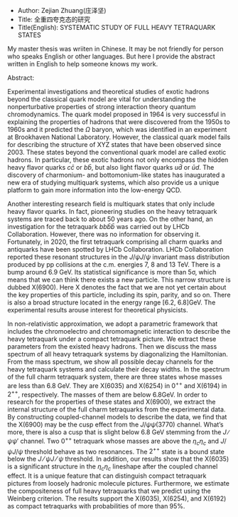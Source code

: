 - Author: Zejian Zhuang(庄泽坚)
- Title: 全重四夸克态的研究
- Title(English): SYSTEMATIC STUDY OF FULL HEAVY TETRAQUARK STATES

My master thesis was wriiten in Chinese. It may be not friendly for person who speaks English or other languages. But here I provide the abstract written in English to help someone knows my work.

Abstract:

Experimental investigations and theoretical studies of exotic hadrons beyond the classical quark model are vital for understanding the nonperturbative properties of strong interaction theory quantum chromodynamics. The quark model proposed in 1964 is very successful in explaining the properties of hadrons that were discovered from the 1950s to 1960s and it predicted the $\Omega$ baryon, which was identified in an experiment at Brookhaven National Laboratory. However, the classical quark model fails for describing the structure of XYZ states that have been observed since 2003. These states beyond the conventional quark model are called exotic hadrons. In particular, these exotic hadrons not only encompass the hidden heavy flavor quarks $c\bar{c}$ or $b\bar{b}$, but also light flavor quarks $u\bar{d}$ or $\bar{u}d$. The discovery of charmonium- and bottomonium-like states has inaugurated a new era of studying multiquark systems, which also provide us a unique platform to gain more information into the low-energy QCD.

Another interesting research field is multiquark states that only include heavy flavor quarks. In fact, pioneering studies on the heavy tetraquark systems are traced back to about 50 years ago. On the other hand, an investigation for the tetraquark $bb\bar{b}\bar{b}$ was carried out by LHCb Collaboration. However, there was no information for observing it. Fortunately, in 2020, the first tetraquark comprising all charm quarks and antiquarks have been spotted by LHCb Collaboration. LHCb Collaboration reported these resonant structures in the $J/\psi J/\psi$ invariant mass distribution produced by pp collisions at the c.m. energies 7, 8 and 13 TeV. There is a bump around 6.9 GeV. Its statistical significance is more than 5σ, which means that we can think there exists a new particle. This narrow structure is dubbed X(6900). Here X denotes the fact that we are not yet certain about the key properties of this particle, including its spin, parity, and so on. There is also a broad structure located in the energy range [6.2, 6.8]GeV. The experimental results arouse interest for theoretical physicists.

In non-relativistic approximation, we adopt a parametric framework that includes the chromoelectro and chromomagnetic interaction to describe the heavy tetraquark under a compact tetraquark picture. We extract these parameters from the existed heavy hadrons. Then we discuss the mass spectrum of all heavy tetraquark systems by diagonalizing the Hamiltonian. From the mass spectrum, we show all possible decay channels for the heavy tetraquark systems and calculate their decay widths. In the spectrum of the full charm tetraquark system, there are three states whose masses are less than 6.8 GeV. They are X(6035) and X(6254) in $0^{++}$ and X(6194) in $2^{++}$, respectively. The masses of them are below 6.8GeV. In order to research for the properties of these states and X(6900), we extract the internal structure of the full charm tetraquarks from the experimental data. By constructing coupled-channel models to describe the data, we find that the X(6900) may be the cusp effect from the $J/\psi\psi(3770)$ channel. What’s more, there is also a cusp that is slight below 6.8 GeV stemming from the $J∕\psi \psi'$ channel. Two $0^{++}$ tetraquark whose masses are above the $\eta_c \eta_c$ and $J/\psi J/\psi$ threshold behave as two resonances. The $2^{++}$ state is a bound state below the $J⁄\psi J⁄\psi$ threshold. In addition, our results show that the X(6035) is a significant structure in the $\eta_c \eta_c$ lineshape after the coupled channel effect. It is a unique feature that can distinguish compact tetraquark pictures from loosely hadronic molecule pictures. Furthermore, we estimate the compositeness of full heavy tetraquarks that we predict using the Weinberg criterion. The results support the X(6035), X(6254), and X(6192) as compact tetraquarks with probabilities of more than 95%.